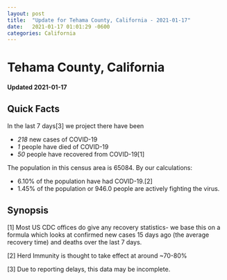 ```yaml
---
layout: post
title:  "Update for Tehama County, California - 2021-01-17"
date:   2021-01-17 01:01:29 -0600
categories: California
---
```


# Tehama County, California
#### Updated 2021-01-17

## Quick Facts

In the last 7 days[3] we project there have been
- *218* new cases of COVID-19
- *1* people have died of COVID-19
- *50* people have recovered from COVID-19[1]

The population in this census area is 65084. By our calculations:
- 6.10% of the population have had COVID-19.[2]
- 1.45% of the population or 946.0 people are actively fighting the virus.

## Synopsis




[1] Most US CDC offices do give any recovery statistics- we base this on a formula which looks at confirmed new cases
15 days ago (the average recovery time) and deaths over the last 7 days.

[2] Herd Immunity is thought to take effect at around ~70-80%

[3] Due to reporting delays, this data may be incomplete.
 
    